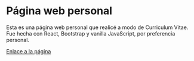 # Página web personal
Esta es una página web personal que realicé a modo de Curriculum Vitae. Fue hecha con React, Bootstrap y vanilla JavaScript, por preferencia personal.

[Enlace a la página](https://javier.dinamita.site/)
